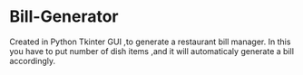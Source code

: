# Bill-Generator
Created in Python Tkinter GUI ,to generate a restaurant bill manager. 
In this you have to put number of dish items ,and it will automaticaly generate a bill accordingly.
